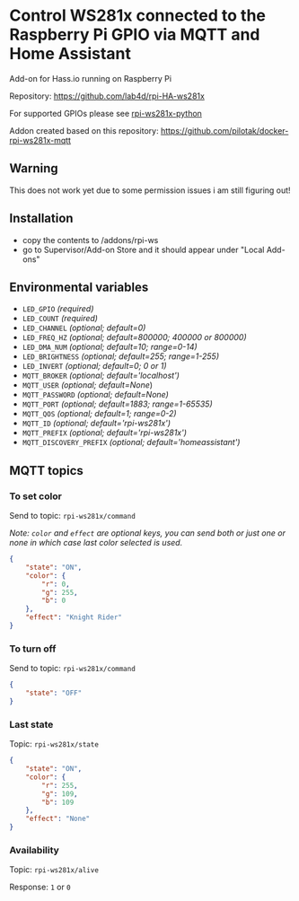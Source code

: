 # Control WS281x connected to the Raspberry Pi GPIO via MQTT and Home Assistant

Add-on for Hass.io running on Raspberry Pi 

Repository: https://github.com/lab4d/rpi-HA-ws281x

For supported GPIOs please see [rpi-ws281x-python](https://github.com/rpi-ws281x/rpi-ws281x-python/blob/master/library/README.rst)

Addon created based on this repository: https://github.com/pilotak/docker-rpi-ws281x-mqtt

## Warning
This does not work yet due to some permission issues i am still figuring out!

## Installation
- copy the contents to /addons/rpi-ws
- go to Supervisor/Add-on Store and it should appear under "Local Add-ons"

## Environmental variables
- `LED_GPIO` *(required)*
- `LED_COUNT` *(required)*
- `LED_CHANNEL` *(optional; default=0)*
- `LED_FREQ_HZ` *(optional; default=800000; 400000 or 800000)*
- `LED_DMA_NUM` *(optional; default=10; range=0-14)*
- `LED_BRIGHTNESS` *(optional; default=255; range=1-255)*
- `LED_INVERT` *(optional; default=0; 0 or 1)*
- `MQTT_BROKER` *(optional; default='localhost')*
- `MQTT_USER` *(optional; default=None*)
- `MQTT_PASSWORD` *(optional; default=None)*
- `MQTT_PORT` *(optional; default=1883; range=1-65535)*
- `MQTT_QOS` *(optional; default=1; range=0-2)*
- `MQTT_ID`   *(optional; default='rpi-ws281x')*
- `MQTT_PREFIX`  *(optional; default='rpi-ws281x')*
- `MQTT_DISCOVERY_PREFIX` *(optional; default='homeassistant')*


## MQTT topics
### To set color
Send to topic: `rpi-ws281x/command`

*Note: `color` and `effect` are optional keys, you can send both or just one or none in which case last color selected is used.*
```json
{
    "state": "ON",
    "color": {
        "r": 0,
        "g": 255,
        "b": 0
    },
    "effect": "Knight Rider"
}
```

### To turn off
Send to topic: `rpi-ws281x/command`
```json
{
    "state": "OFF"
}
```

### Last state
Topic: `rpi-ws281x/state`
```json
{
    "state": "ON",
    "color": {
        "r": 255,
        "g": 109,
        "b": 109
    },
    "effect": "None"
}
```

### Availability
Topic: `rpi-ws281x/alive`

Response: `1` or `0`

